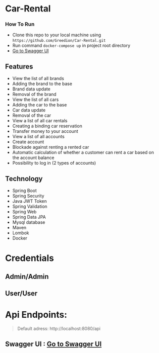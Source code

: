 
# Car-Rental



### How To Run

- Clone this repo to your local machine using `https://github.com/Greedion/Car-Rental.git`
- Run command `docker-compose up` in project root directory
- [Go to Swagger UI](http://localhost:8080/swagger-ui.html)



## Features
- View the list of all brands
- Adding the brand to the base
- Brand data update
- Removal of the brand
- View the list of all cars
- Adding the car to the base
- Car data update
- Removal of the car
- View a list of all car rentals
- Creating a binding car reservation
- Transfer money to your account
- View a list of all accounts
- Create account
- Blockade against renting a rented car
- Automatic calculation of whether a customer can rent a car based on the account balance
- Possibility to log in (2 types of accounts)

## Technology
 - Spring Boot
 - Spring Security
 - Java JWT Token
 - Spring Validation
 - Spring Web
 - Spring Data JPA
 - Mysql database
 - Maven
 - Lombok
 - Docker
 
 # Credentials
 ## Admin/Admin
 ## User/User
 # Api Endpoints: 
> Default adress: http://localhost:8080/api
## Swagger UI : [Go to Swagger UI](http://localhost:8080/swagger-ui.html)









